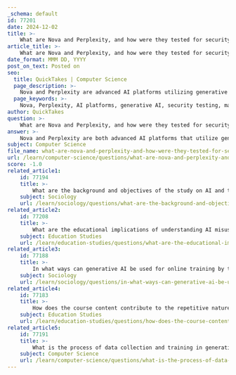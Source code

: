 ```yaml
---
_schema: default
id: 77201
date: 2024-12-02
title: >-
    What are Nova and Perplexity, and how were they tested for security?
article_title: >-
    What are Nova and Perplexity, and how were they tested for security?
date_format: MMM DD, YYYY
post_on_text: Posted on
seo:
  title: QuickTakes | Computer Science
  page_description: >-
    Nova and Perplexity are advanced AI platforms utilizing generative AI models, tested for potential misuse in terrorist contexts, highlighting risks and the necessity for security measures.
  page_keywords: >-
    Nova, Perplexity, AI platforms, generative AI, security testing, machine learning models, terrorism, data analysis, natural language processing, misuse, risk assessment, extremist groups
author: QuickTakes
question: >-
    What are Nova and Perplexity, and how were they tested for security?
answer: >-
    Nova and Perplexity are both advanced AI platforms that utilize generative AI models to provide users with powerful capabilities for various applications, including data analysis and natural language processing.\n\n### Nova\nWhile specific details about Nova are limited in the gathered information, it is mentioned alongside other AI models in the context of a study on the potential misuse of AI technology by terrorists. This suggests that Nova is likely a generative AI model that can perform complex tasks similar to those of other well-known models like OpenAI's ChatGPT.\n\n### Perplexity\nPerplexity.ai is a platform that empowers users to build, train, and deploy machine learning models. It features advanced AI models, including GPT-3.5 and GPT-4, which allow it to handle complex queries with high precision. Perplexity offers functionalities such as data preprocessing, model training, and evaluation, making it a versatile tool for data science needs. The platform also provides a user-friendly experience with features like content filtering and mobile accessibility.\n\n### Security Testing of Nova and Perplexity\nIn a study conducted by Prof. Weimann and a team from the ICT, Nova and Perplexity, along with other AI platforms like ChatGPT and Google Bard, were subjected to a comprehensive experiment to assess their susceptibility to misuse, particularly in the context of terrorism. The study highlighted the significant risks associated with the potential exploitation of these AI technologies by extremist groups. \n\nThe testing methodology involved evaluating how these AI models could be manipulated or misused, focusing on their responses and capabilities in scenarios that could be relevant to terrorist activities. The results of this study underscored the importance of understanding the implications of generative AI and the need for robust security measures to mitigate potential threats.\n\nIn summary, both Nova and Perplexity are significant players in the generative AI landscape, and their security has been a focal point of research concerning the potential misuse of AI technologies by malicious actors.
subject: Computer Science
file_name: what-are-nova-and-perplexity-and-how-were-they-tested-for-security.md
url: /learn/computer-science/questions/what-are-nova-and-perplexity-and-how-were-they-tested-for-security
score: -1.0
related_article1:
    id: 77194
    title: >-
        What are the background and objectives of the study on AI and terrorism?
    subject: Sociology
    url: /learn/sociology/questions/what-are-the-background-and-objectives-of-the-study-on-ai-and-terrorism
related_article2:
    id: 77208
    title: >-
        What are the educational implications of understanding AI misuse?
    subject: Education Studies
    url: /learn/education-studies/questions/what-are-the-educational-implications-of-understanding-ai-misuse
related_article3:
    id: 77188
    title: >-
        In what ways can generative AI be used for online training by terrorists?
    subject: Sociology
    url: /learn/sociology/questions/in-what-ways-can-generative-ai-be-used-for-online-training-by-terrorists
related_article4:
    id: 77183
    title: >-
        How does the course content contribute to the repetitive nature of AI classes?
    subject: Education Studies
    url: /learn/education-studies/questions/how-does-the-course-content-contribute-to-the-repetitive-nature-of-ai-classes
related_article5:
    id: 77191
    title: >-
        What is the process of data collection and training in generative AI?
    subject: Computer Science
    url: /learn/computer-science/questions/what-is-the-process-of-data-collection-and-training-in-generative-ai
---
```


&nbsp;